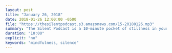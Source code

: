 ```yaml
---
layout: post
title: "January 26, 2018"
date: 2018-01-26 12:00:00 -0500
file: "https://thesilentpodcast.s3.amazonaws.com/15-20180126.mp3"
summary: "The Silent Podcast is a 10-minute pocket of stillness in your day. Listen to it at a set time every day, in the middle of a busy commute, or when you simply need a break from all of the hustle and bustle of distraction around you."
duration: "10:00"
explicit: "no"
keywords: "mindfulness, silence"
---
```

